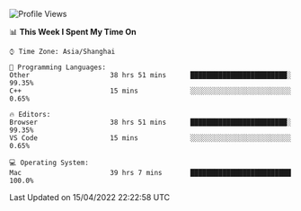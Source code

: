 <!--START_SECTION:waka-->
![Profile Views](http://img.shields.io/badge/Profile%20Views-2-blue)

📊 **This Week I Spent My Time On** 

```text
⌚︎ Time Zone: Asia/Shanghai

💬 Programming Languages: 
Other                    38 hrs 51 mins      ████████████████████████░   99.35% 
C++                      15 mins             ░░░░░░░░░░░░░░░░░░░░░░░░░   0.65%

🔥 Editors: 
Browser                  38 hrs 51 mins      ████████████████████████░   99.35% 
VS Code                  15 mins             ░░░░░░░░░░░░░░░░░░░░░░░░░   0.65%

💻 Operating System: 
Mac                      39 hrs 7 mins       █████████████████████████   100.0%

```


 Last Updated on 15/04/2022 22:22:58 UTC
<!--END_SECTION:waka-->